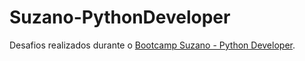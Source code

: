 # Suzano-PythonDeveloper

Desafios realizados durante o [Bootcamp Suzano - Python Developer](https://www.dio.me/bootcamp/suzano-python-developer).
